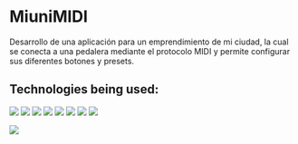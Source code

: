 # MiuniMIDI

Desarrollo de una aplicación para un emprendimiento de mi ciudad, la cual se conecta a una pedalera mediante el protocolo MIDI y permite configurar sus diferentes botones y presets.

## Technologies being used:

<img src="https://img.shields.io/badge/Javascript-#F7DF1E?style=for-the-badge&logo=typescript&logoColor=white" />  <img src="https://img.shields.io/badge/HTML5-E34F26?style=for-the-badge&logo=html5&logoColor=white" />  <img src="https://img.shields.io/badge/CSS3-1572B6?style=for-the-badge&logo=css3&logoColor=white" />  <img src="https://img.shields.io/badge/React-20232A?style=for-the-badge&logo=react&logoColor=61DAFB" />  <img src="https://img.shields.io/badge/Next-20232A?style=for-the-badge&logo=next.js&logoColor=white" />  <img src="https://img.shields.io/badge/Styled--Components-DB7093?style=for-the-badge&logo=styled-components&logoColor=white" />
<img src="https://img.shields.io/badge/Redux-593D88?style=for-the-badge&logo=redux&logoColor=white" />  <img src="https://img.shields.io/badge/Mercadopago-0081CB?style=for-the-badge&logo=material-ui&logoColor=white" /> 

<img src="https://res.cloudinary.com/djqqjhsaq/image/upload/v1662616928/miunimidi-screen_xrwcbw.jpg" />
